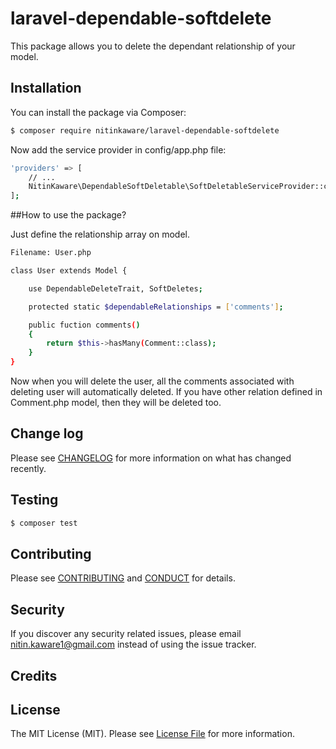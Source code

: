 # laravel-dependable-softdelete

This package allows you to delete the dependant relationship of your model.

## Installation

You can install the package via Composer:

``` bash
$ composer require nitinkaware/laravel-dependable-softdelete
```

Now add the service provider in config/app.php file:

``` bash
'providers' => [
    // ...
    NitinKaware\DependableSoftDeletable\SoftDeletableServiceProvider::class,
];
```

##How to use the package?

Just define the relationship array on model.
``` bash
Filename: User.php

class User extends Model {

    use DependableDeleteTrait, SoftDeletes;

    protected static $dependableRelationships = ['comments'];

    public fuction comments()
    {
        return $this->hasMany(Comment::class);
    }
}
```

Now when you will delete the user, all the comments associated with deleting user will
 automatically deleted. If you have other relation defined in Comment.php model, then they will be deleted too.

## Change log

Please see [CHANGELOG](CHANGELOG.md) for more information on what has changed recently.

## Testing

``` bash
$ composer test
```

## Contributing

Please see [CONTRIBUTING](CONTRIBUTING.md) and [CONDUCT](CONDUCT.md) for details.

## Security

If you discover any security related issues, please email nitin.kaware1@gmail.com instead of using the issue tracker.

## Credits

## License

The MIT License (MIT). Please see [License File](LICENSE.md) for more information.

